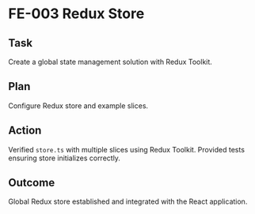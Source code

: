 # FE-003 Redux Store

## Task

Create a global state management solution with Redux Toolkit.

## Plan

Configure Redux store and example slices.

## Action

Verified `store.ts` with multiple slices using Redux Toolkit. Provided tests ensuring store initializes correctly.

## Outcome

Global Redux store established and integrated with the React application.
